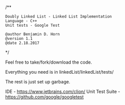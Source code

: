 /**
    
    Doubly Linked List - Linked List Implementation
    Language - C++
    Unit tests - Google Test

    @author Benjamin D. Horn
    @version 1.1
    @date 2.18.2017
*/

Feel free to take/fork/download the code. 

Everything you need is in linkedList/linkedList/tests/

The rest is just set up garbage.

IDE - https://www.jetbrains.com/clion/
Unit Test Suite - https://github.com/google/googletest
